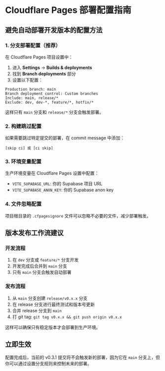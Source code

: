 # Cloudflare Pages 部署配置指南

## 避免自动部署开发版本的配置方法

### 1. 分支部署配置（推荐）

在 Cloudflare Pages 项目设置中：

1. 进入 **Settings** → **Builds & deployments**
2. 找到 **Branch deployments** 部分
3. 设置以下配置：

```
Production branch: main
Branch deployment control: Custom branches
Include: main, release/*
Exclude: dev, dev-*, feature/*, hotfix/*
```

这样只有 `main` 分支和 `release/*` 分支会触发部署。

### 2. 构建跳过配置

如果需要跳过特定提交的部署，在 commit message 中添加：
```
[skip ci] 或 [ci skip]
```

### 3. 环境变量配置

生产环境变量在 Cloudflare Pages 设置中配置：
- `VITE_SUPABASE_URL`: 你的 Supabase 项目 URL
- `VITE_SUPABASE_ANON_KEY`: 你的 Supabase anon key

### 4. 文件忽略配置

项目根目录的 `.cfpagesignore` 文件可以忽略不必要的文件，减少部署触发。

## 版本发布工作流建议

### 开发流程
1. 在 `dev` 分支或 `feature/*` 分支开发
2. 开发完成后合并到 `main` 分支
3. 只有 `main` 分支会触发自动部署

### 发布流程
1. 从 `main` 分支创建 `release/v0.x.x` 分支
2. 在 release 分支进行最终测试和版本号更新
3. 合并 release 分支到 `main`
4. 打 git tag: `git tag v0.x.x && git push origin v0.x.x`

这样可以确保只有稳定版本才会部署到生产环境。

## 立即生效

配置完成后，当前的 v0.3.1 提交将不会触发新的部署，因为它在 `main` 分支上，但你可以通过设置分支规则来控制未来的部署。